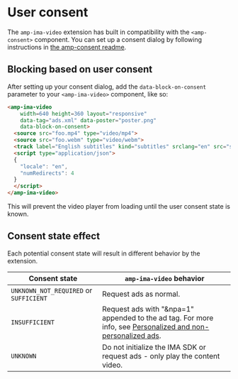 <!---
Copyright 2018 The AMP HTML Authors. All Rights Reserved.

Licensed under the Apache License, Version 2.0 (the "License");
you may not use this file except in compliance with the License.
You may obtain a copy of the License at

      http://www.apache.org/licenses/LICENSE-2.0

Unless required by applicable law or agreed to in writing, software
distributed under the License is distributed on an "AS-IS" BASIS,
WITHOUT WARRANTIES OR CONDITIONS OF ANY KIND, either express or implied.
See the License for the specific language governing permissions and
limitations under the License.
-->

# User consent

The `amp-ima-video` extension has built in compatibility with the
`<amp-consent>` component. You can set up a consent dialog by following
instructions in [the amp-consent readme](https://github.com/ampproject/amphtml/blob/master/extensions/amp-consent/amp-consent.md).

## Blocking based on user consent
After setting up your consent dialog, add the `data-block-on-consent` parameter to
your `<amp-ima-video>` component, like so:

```html
<amp-ima-video
    width=640 height=360 layout="responsive"
    data-tag="ads.xml" data-poster="poster.png"
    data-block-on-consent>
  <source src="foo.mp4" type="video/mp4">
  <source src="foo.webm" type="video/webm">
  <track label="English subtitles" kind="subtitles" srclang="en" src="subtitles.vtt">
  <script type="application/json">
  {
    "locale": "en",
    "numRedirects": 4
  }
  </script>
</amp-ima-video>
```

This will prevent the video player from loading until the user consent state is
known.

## Consent state effect
Each potential consent state will result in different behavior by the extension.

| Consent state | `amp-ima-video` behavior |
| ------------- | ------------------------ |
| `UNKNOWN_NOT_REQUIRED` or `SUFFICIENT` | Request ads as normal. |
| `INSUFFICIENT` | Request ads with "&npa=1" appended to the ad tag. For more info, see [Personalized and non-personalized ads](https://support.google.com/dfp_premium/answer/9005435). |
| `UNKNOWN` | Do not initialize the IMA SDK or request ads - only play the content video. |

